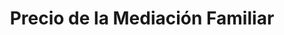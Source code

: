 ---
title: Precio de la Mediación Familiar
description: "Precio del servicio de mediación frustrada y con acuerdo."
draft: false
image: /images/video-call.svg
texts:
- title: Mediación con acuerdo 
  text: "El servicio de mediación tiene un valor de $90.000, ya sea en el caso de existir un acuerdo total o parcial de las partes."
- title: Mediación frustrada
  text: "Si por el contrario, las partes no llegan a ningún acuerdo, el valor de la mediación frustrada es de $45.000."
- title: "En que consiste el servicio"
  text: "La sesión de mediación se realiza vía telemática por la plataforma Google Meets, teniendo una duración máxima de 1 hora con 30 minutos. Fuera del proceso de mediación, me preocupo de resolver todas tus dudas y asesorarte legalmente, con el fin de entregar las herramientas para abordar el proceso."
tribunal: "Tengo jurisdicción para mediar en los siguientes Tribunales de Familia:"
jurisdiction:
- title: Santiago
  comunas:
    - Conchalí
    - Las Condes
    - Providencia
    - Estación Central
    - Santiago
    - Ñuñoa
    - Macul
    - La Reina
    - Maipú

- title: Santiago
  comunas:
    - Quilicura
    - Huechuraba
    - Lo Barnechea
    - Renca
    - Vitacura
    - Independencia
    - Peñalolén
    - La Florida
    - Recoleta
    - Cerrillos

- title: San Miguel
  comunas:
    - San Miguel
    - San Joaquín
    - La Granja
    - La Pintana
    - San Ramón
    - Pedro Aguirre Cerda
    - La Cisterna
    - El Bosque
    - Lo Espejo

- title: Puente Alto
  comunas:
    - San José de Maipo
    - Puente Alto
    - Pirque

- title: Pudahuel
  comunas:
    - Pudahuel
    - Quinta Normal
    - Cerro Navia
    - Lo Prado

- title: Buin
  comunas:
    - Buin
    - Paine

call_to_action:
  title: ¿Necesitas más información?
  content: Si tienes dudas respecto del servicio de mediación familiar, te invito a escribirme al Whatsapp.
  image: '/images/cta.svg'
  button:
    enable: true
    label: "Whatsapp"
    link: "https://api.whatsapp.com/send?phone=56920418721"
    
---